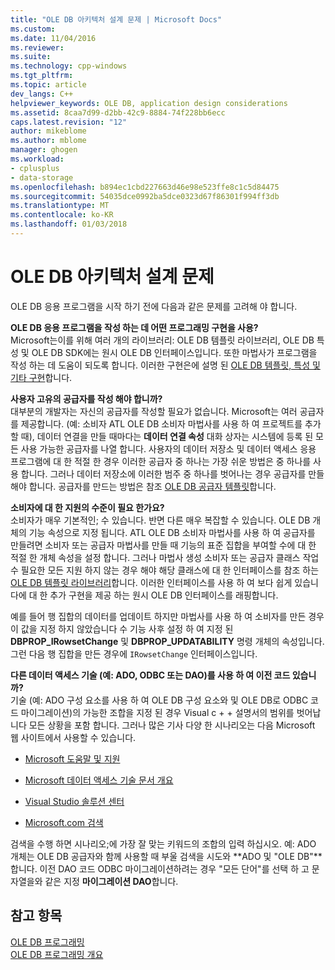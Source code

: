 ```yaml
---
title: "OLE DB 아키텍처 설계 문제 | Microsoft Docs"
ms.custom: 
ms.date: 11/04/2016
ms.reviewer: 
ms.suite: 
ms.technology: cpp-windows
ms.tgt_pltfrm: 
ms.topic: article
dev_langs: C++
helpviewer_keywords: OLE DB, application design considerations
ms.assetid: 8caa7d99-d2bb-42c9-8884-74f228bb6ecc
caps.latest.revision: "12"
author: mikeblome
ms.author: mblome
manager: ghogen
ms.workload:
- cplusplus
- data-storage
ms.openlocfilehash: b894ec1cbd227663d46e98e523ffe8c1c5d84475
ms.sourcegitcommit: 54035dce0992ba5dce0323d67f86301f994ff3db
ms.translationtype: MT
ms.contentlocale: ko-KR
ms.lasthandoff: 01/03/2018
---
```

# <a name="ole-db-architectural-design-issues"></a>OLE DB 아키텍처 설계 문제
OLE DB 응용 프로그램을 시작 하기 전에 다음과 같은 문제를 고려해 야 합니다.  
  
 **OLE DB 응용 프로그램을 작성 하는 데 어떤 프로그래밍 구현을 사용?**  
 Microsoft는이를 위해 여러 개의 라이브러리: OLE DB 템플릿 라이브러리, OLE DB 특성 및 OLE DB SDK에는 원시 OLE DB 인터페이스입니다. 또한 마법사가 프로그램을 작성 하는 데 도움이 되도록 합니다. 이러한 구현은에 설명 된 [OLE DB 템플릿, 특성 및 기타 구현](../../data/oledb/ole-db-templates-attributes-and-other-implementations.md)합니다.  
  
 **사용자 고유의 공급자를 작성 해야 합니까?**  
 대부분의 개발자는 자신의 공급자를 작성할 필요가 없습니다. Microsoft는 여러 공급자를 제공합니다. (예: 소비자 ATL OLE DB 소비자 마법사를 사용 하 여 프로젝트를 추가할 때), 데이터 연결을 만들 때마다는 **데이터 연결 속성** 대화 상자는 시스템에 등록 된 모든 사용 가능한 공급자를 나열 합니다. 사용자의 데이터 저장소 및 데이터 액세스 응용 프로그램에 대 한 적절 한 경우 이러한 공급자 중 하나는 가장 쉬운 방법은 중 하나를 사용 합니다. 그러나 데이터 저장소에 이러한 범주 중 하나를 벗어나는 경우 공급자를 만들 해야 합니다. 공급자를 만드는 방법은 참조 [OLE DB 공급자 템플릿](../../data/oledb/ole-db-provider-templates-cpp.md)합니다.  
  
 **소비자에 대 한 지원의 수준이 필요 한가요?**  
 소비자가 매우 기본적인; 수 있습니다. 반면 다른 매우 복잡할 수 있습니다. OLE DB 개체의 기능 속성으로 지정 됩니다. ATL OLE DB 소비자 마법사를 사용 하 여 공급자를 만들려면 소비자 또는 공급자 마법사를 만들 때 기능의 표준 집합을 부여할 수에 대 한 적절 한 개체 속성을 설정 합니다. 그러나 마법사 생성 소비자 또는 공급자 클래스 작업 수 필요한 모든 지원 하지 않는 경우 해야 해당 클래스에 대 한 인터페이스를 참조 하는 [OLE DB 템플릿 라이브러리](../../data/oledb/ole-db-templates.md)합니다. 이러한 인터페이스를 사용 하 여 보다 쉽게 있습니다에 대 한 추가 구현을 제공 하는 원시 OLE DB 인터페이스를 래핑합니다.  
  
 예를 들어 행 집합의 데이터를 업데이트 하지만 마법사를 사용 하 여 소비자를 만든 경우이 값을 지정 하지 않았습니다 수 기능 사후 설정 하 여 지정 된 **DBPROP_IRowsetChange** 및  **DBPROP_UPDATABILITY** 명령 개체의 속성입니다. 그런 다음 행 집합을 만든 경우에 `IRowsetChange` 인터페이스입니다.  
  
 **다른 데이터 액세스 기술 (예: ADO, ODBC 또는 DAO)를 사용 하 여 이전 코드 있습니까?**  
 기술 (예: ADO 구성 요소를 사용 하 여 OLE DB 구성 요소와 및 OLE DB로 ODBC 코드 마이그레이션)의 가능한 조합을 지정 된 경우 Visual c + + 설명서의 범위를 벗어납니다 모든 상황을 포함 합니다. 그러나 많은 기사 다양 한 시나리오는 다음 Microsoft 웹 사이트에서 사용할 수 있습니다.  
  
-   [Microsoft 도움말 및 지원](http://go.microsoft.com/fwlink/p/?linkid=148218)  
  
-   [Microsoft 데이터 액세스 기술 문서 개요](http://go.microsoft.com/fwlink/p/?linkid=148217)  
  
-   [Visual Studio 솔루션 센터](http://go.microsoft.com/fwlink/p/?linkid=148215)  
  
-   [Microsoft.com 검색](http://search.microsoft.com/)  
  
 검색을 수행 하면 시나리오;에 가장 잘 맞는 키워드의 조합의 입력 하십시오. 예: ADO 개체는 OLE DB 공급자와 함께 사용할 때 부울 검색을 시도와 **ADO 및 "OLE DB"**합니다. 이전 DAO 코드 ODBC 마이그레이션하려는 경우 "모든 단어"를 선택 하 고 문자열을와 같은 지정 **마이그레이션 DAO**합니다.  
  
## <a name="see-also"></a>참고 항목  
 [OLE DB 프로그래밍](../../data/oledb/ole-db-programming.md)   
 [OLE DB 프로그래밍 개요](../../data/oledb/ole-db-programming-overview.md)